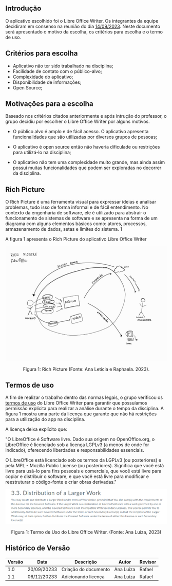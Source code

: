 ## Introdução

O aplicativo escolhido foi o Libre Office Writer. Os integrantes da equipe decidiram em consenso na reunião do dia [14/09/2023](../atas/ata_14_09.md). Neste documento será apresentado o motivo da escolha, os critérios para escolha e o termo de uso.

## Critérios para escolha

- Aplicativo não ter sido trabalhado na disciplina;
- Facilidade de contato com o público-alvo;
- Complexidade do aplicativo;
- Disponibilidade de informações;
- Open Source;

## Motivações para a escolha

Baseado nos critérios citados anteriormente e após intrução do professor, o grupo decidiu por escolher o Libre Office Writer por alguns motivos. 

- O público alvo é amplo e de fácil acesso. O aplicativo apresenta funcionalidades que são utilizadas por diversos grupos de pessoas;

- O aplicativo é open source então não haveria dificulade ou restrições para utilizá-lo na disciplina;

- O aplicativo não tem uma complexidade muito grande, mas ainda assim possui muitas funcionalidades que podem ser exploradas no decorrer da disciplina.

## Rich Picture

O Rich Picture é uma ferramenta visual para expressar ideias e analisar problemas, tudo isso de forma informal e de fácil entendimento. No contexto da engenharia de software, ele é utilizado para abstrair o funcionamento de sistemas de software e se apresenta na forma de um diagrama com alguns elementos básicos como: atores, processos, armazenamento de dados, setas e limites do sistema. 1

A figura 1 apresenta o Rich Picture do aplicativo Libre Office Writer

![Richpicturev1](../images/rich_picture/richPicture.jpeg)

<div style="text-align: center">
    <p> Figura 1: Rich Picture (Fonte: Ana Leticia e Raphaela. 2023).</p>
</div>

## Termos de uso

A fim de realizar o trabalho dentro das normas legais, o grupo verificou os [termos de uso](https://www.libreoffice.org/download/license/) do Libre Office Writer para garantir que possuíamos permissão explícita para realizar a análise durante o tempo da disciplina. A figura 1 mostra uma parte da licença que garante que não há restrições para a utilização do app na disciplina.

A licença deixa explícito que: 

"O LibreOffice é Software livre. Dado sua origem no OpenOffice.org, o LibreOffice é licenciado sob a licença LGPLv3 (a menos de onde for indicado), oferecendo liberdades e responsabilidades essenciais.

O LibreOffice está licenciado sob os termos da LGPLv3 (ou posteriores) e pela MPL - Mozilla Public License (ou posteriores). Significa que você está livre para usá-lo para fins pessoais e comerciais, que você está livre para copiar e distribuir o software, e que você está livre para modificar e reestruturar o código-fonte e criar obras derivadas."

<center>

<img src="../../images/termoDeUtilizacao.png">

Figura 1: Termo de Uso do Libre Office Writer. (Fonte: Ana Luíza, 2023) 

</center>

## Histórico de Versão

| Versão  | Data       | Descrição                  | Autor                    | Revisor   |
|---------|------------|----------------------------|-------------|-----------|
| 1.0     | 20/09/20233 | Criação do documento | Ana Luíza | Rafael |
| 1.1     | 06/12/20233 | Adicionando licença | Ana Luíza | Rafael |
